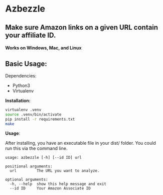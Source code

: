 # Azbezzle
## Make sure Amazon links on a given URL contain your affiliate ID.
#### Works on Windows, Mac, and Linux


## Basic Usage:

Dependencies:

- Python3
- Virtualenv

**Installation:**

```bash
virtualenv .venv
source .venv/bin/activate
pip install -r requirements.txt
make
```

**Usage**:

After installing, you have an executable file in your dist/ folder. You could run this via the command line.

```
usage: azbezzle [-h] [--id ID] url

positional arguments:
  url         The URL you want to analyze.

optional arguments:
  -h, --help  show this help message and exit
  --id ID     Your Amazon Associate ID

```
